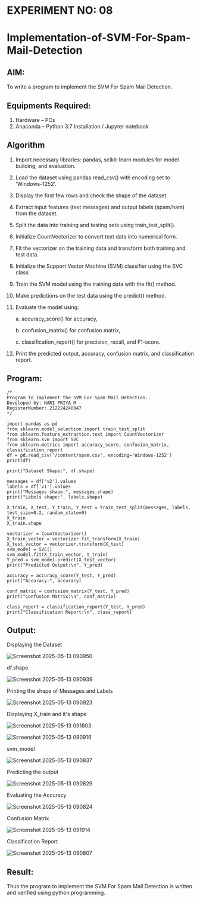 # EXPERIMENT NO: 08
# Implementation-of-SVM-For-Spam-Mail-Detection

## AIM:
To write a program to implement the SVM For Spam Mail Detection.

## Equipments Required:
1. Hardware – PCs
2. Anaconda – Python 3.7 Installation / Jupyter notebook

## Algorithm
1. Import necessary libraries: pandas, scikit-learn modules for model building, and evaluation.

2. Load the dataset using pandas read_csv() with encoding set to 'Windows-1252'.

3. Display the first few rows and check the shape of the dataset.

4. Extract input features (text messages) and output labels (spam/ham) from the dataset.

5. Split the data into training and testing sets using train_test_split().

6. Initialize CountVectorizer to convert text data into numerical form.

7. Fit the vectorizer on the training data and transform both training and test data.

8. Initialize the Support Vector Machine (SVM) classifier using the SVC class.

9. Train the SVM model using the training data with the fit() method.

10. Make predictions on the test data using the predict() method.

11. Evaluate the model using:
    
    a. accuracy_score() for accuracy,
    
    b. confusion_matrix() for confusion matrix,
    
    c. classification_report() for precision, recall, and F1-score.

13. Print the predicted output, accuracy, confusion matrix, and classification report.

## Program:
```
/*
Program to implement the SVM For Spam Mail Detection..
Developed by: HARI PRIYA M
RegisterNumber: 212224240047
*/
```

    import pandas as pd
    from sklearn.model_selection import train_test_split
    from sklearn.feature_extraction.text import CountVectorizer
    from sklearn.svm import SVC
    from sklearn.metrics import accuracy_score, confusion_matrix, classification_report
    df = pd.read_csv("/content/spam.csv", encoding='Windows-1252')
    print(df)
    
    print("Dataset Shape:", df.shape)
    
    messages = df['v2'].values
    labels = df['v1'].values
    print("Messages shape:", messages.shape)
    print("Labels shape:", labels.shape)
    
    X_train, X_test, Y_train, Y_test = train_test_split(messages, labels, test_size=0.2, random_state=0)
    X_train
    X_train.shape
    
    vectorizer = CountVectorizer()
    X_train_vector = vectorizer.fit_transform(X_train)
    X_test_vector = vectorizer.transform(X_test)
    svm_model = SVC()
    svm_model.fit(X_train_vector, Y_train)
    Y_pred = svm_model.predict(X_test_vector)
    print("Predicted Output:\n", Y_pred)
    
    accuracy = accuracy_score(Y_test, Y_pred)
    print("Accuracy:", accuracy)
    
    conf_matrix = confusion_matrix(Y_test, Y_pred)
    print("Confusion Matrix:\n", conf_matrix)
    
    class_report = classification_report(Y_test, Y_pred)
    print("Classification Report:\n", class_report)

## Output:

Displaying the Dataset

![Screenshot 2025-05-13 090950](https://github.com/user-attachments/assets/5673b777-04d6-4609-9dfc-d02eb45db7e5)

df.shape

![Screenshot 2025-05-13 090939](https://github.com/user-attachments/assets/898f2373-0eee-4fd9-80c3-3dcd139a065c)

Printing the shape of Messages and Labels

![Screenshot 2025-05-13 090923](https://github.com/user-attachments/assets/f8cadd9d-8eab-4c85-aba2-76128925cc84)

Displaying X_train and it's shape

![Screenshot 2025-05-13 091803](https://github.com/user-attachments/assets/ef48b963-70c2-4196-9972-d077b5183d8a)

![Screenshot 2025-05-13 090916](https://github.com/user-attachments/assets/8837c87c-da80-4c6c-8065-06370eaf5d69)

svm_model

![Screenshot 2025-05-13 090837](https://github.com/user-attachments/assets/cffe7ea4-5848-404a-a20d-2e1a25e3dcf4)

Predicting the output

![Screenshot 2025-05-13 090829](https://github.com/user-attachments/assets/48fd84d0-61f5-438a-85e6-d9fbfc37dea4)

Evaluating the Accuracy

![Screenshot 2025-05-13 090824](https://github.com/user-attachments/assets/76cd604e-c3ff-4513-98d2-d7c392d5333b)

Confusion Matrix

![Screenshot 2025-05-13 091914](https://github.com/user-attachments/assets/a51e5907-06fa-495d-b835-f59ffaa1dd4c)

Classification Report

![Screenshot 2025-05-13 090807](https://github.com/user-attachments/assets/e97ff536-93a3-44f5-97c0-802f064778fa)

## Result:
Thus the program to implement the SVM For Spam Mail Detection is written and verified using python programming.
